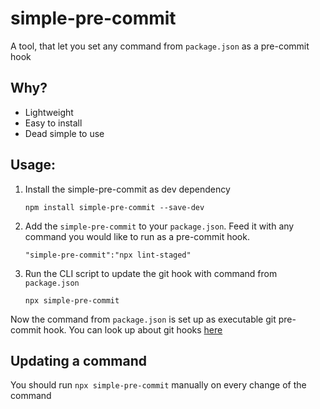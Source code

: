 # simple-pre-commit

A tool, that let you set any command from `package.json` as a pre-commit hook

## Why?

- Lightweight
- Easy to install
- Dead simple to use

## Usage:

1. Install the simple-pre-commit as dev dependency 
   
   `npm install simple-pre-commit --save-dev`

2. Add the `simple-pre-commit` to your `package.json`. Feed it with any command you would like to run as a pre-commit hook. 
   
   `"simple-pre-commit":"npx lint-staged"`

3. Run the CLI script to update the git hook with command from `package.json`

    `npx simple-pre-commit`
    
Now the command from `package.json` is set up as executable git pre-commit hook. 
You can look up about git hooks [here](https://git-scm.com/book/en/v2/Customizing-Git-Git-Hooks)

## Updating a command

You should run `npx simple-pre-commit` manually on every change of the command
